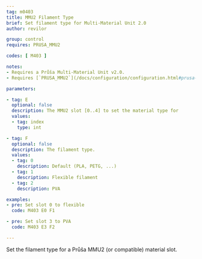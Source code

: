 ```yaml
---
tag: m0403
title: MMU2 Filament Type
brief: Set filament type for Multi-Material Unit 2.0
author: revilor

group: control
requires: PRUSA_MMU2

codes: [ M403 ]

notes:
- Requires a Průša Multi-Material Unit v2.0.
- Requires [`PRUSA_MMU2`](/docs/configuration/configuration.html#prusa-mmu2)

parameters:

- tag: E
  optional: false
  description: The MMU2 slot [0..4] to set the material type for
  values:
  - tag: index
    type: int

- tag: F
  optional: false
  description: The filament type.
  values:
  - tag: 0
    description: Default (PLA, PETG, ...)
  - tag: 1
    description: Flexible filament
  - tag: 2
    description: PVA

examples:
- pre: Set slot 0 to flexible
  code: M403 E0 F1

- pre: Set slot 3 to PVA
  code: M403 E3 F2

---
```


Set the filament type for a Průša MMU2 (or compatible) material slot.

